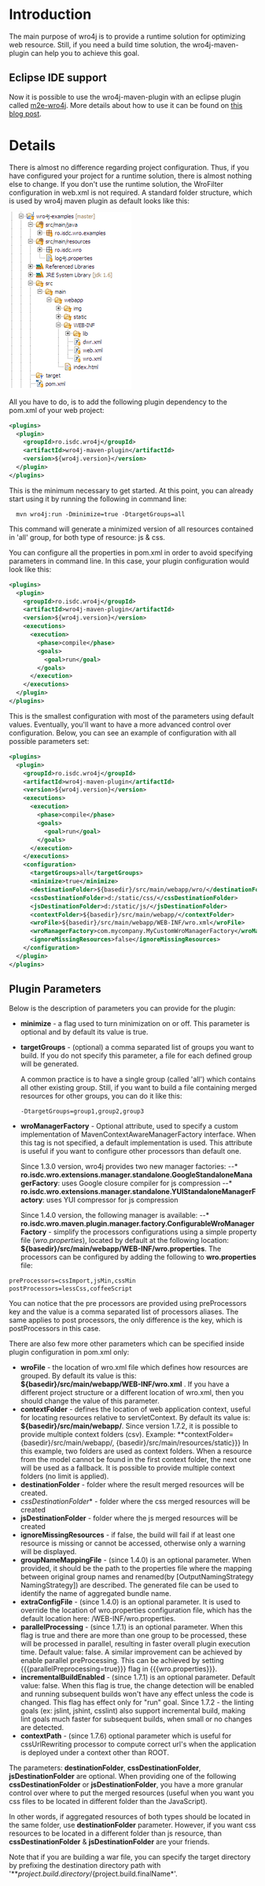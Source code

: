 # Introduction 
The main purpose of wro4j is to provide a runtime solution for optimizing web resource. Still, if you need a build time solution, the wro4j-maven-plugin can help you to achieve this goal. 

## Eclipse IDE support
Now it is possible to use the wro4j-maven-plugin with an eclipse plugin called [m2e-wro4j](https://github.com/jbosstools/m2e-wro4j). More details about how to use it can be found on [this blog post](https://community.jboss.org/community/tools/blog/2012/01/17/css-and-js-minification-using-eclipse-maven-and-wro4j). 

# Details
There is almost no difference regarding project configuration. Thus, if you have configured your project for a runtime solution, there is almost nothing else to change. If you don't use the runtime solution, the WroFilter configuration in web.xml is not required.
A standard folder structure, which is used by wro4j maven plugin as default looks like this:

[![Folder Structure](img/folderStructure.png)](img/folderStructure.png)

All you have to do, is to add the following plugin dependency to the pom.xml of your web project:

```xml
<plugins>
  <plugin>
    <groupId>ro.isdc.wro4j</groupId>
    <artifactId>wro4j-maven-plugin</artifactId>
    <version>${wro4j.version}</version>
  </plugin>
</plugins>
```

This is the minimum necessary to get started. At this point, you can already start using it by running the following in command line:
```
  mvn wro4j:run -Dminimize=true -DtargetGroups=all
```
This command will generate a minimized version of all resources contained in 'all' group, for both type of resource: js & css. 

You can configure all the properties in pom.xml in order to avoid specifying parameters in command line. In this case, your plugin configuration would look like this:

```xml
<plugins>
  <plugin>
    <groupId>ro.isdc.wro4j</groupId>
    <artifactId>wro4j-maven-plugin</artifactId>
    <version>${wro4j.version}</version>
    <executions>
      <execution>
        <phase>compile</phase>
        <goals>
          <goal>run</goal>
        </goals>
      </execution>
    </executions>
  </plugin>
</plugins>
```

This is the smallest configuration with most of the parameters using default values. Eventually, you'll want to have a more advanced control over configuration. Below, you can see an example of configuration with all possible parameters set:

```xml
<plugins>
  <plugin>
    <groupId>ro.isdc.wro4j</groupId>
    <artifactId>wro4j-maven-plugin</artifactId>
    <version>${wro4j.version}</version>
    <executions>
      <execution>
        <phase>compile</phase>
        <goals>
          <goal>run</goal>
        </goals>
      </execution>
    </executions>
    <configuration>
      <targetGroups>all</targetGroups>
      <minimize>true</minimize>
      <destinationFolder>${basedir}/src/main/webapp/wro/</destinationFolder>
      <cssDestinationFolder>d:/static/css/</cssDestinationFolder>
      <jsDestinationFolder>d:/static/js/</jsDestinationFolder>
      <contextFolder>${basedir}/src/main/webapp/</contextFolder>
      <wroFile>${basedir}/src/main/webapp/WEB-INF/wro.xml</wroFile>
      <wroManagerFactory>com.mycompany.MyCustomWroManagerFactory</wroManagerFactory>
      <ignoreMissingResources>false</ignoreMissingResources>
    </configuration>
  </plugin>
</plugins>
```

## Plugin Parameters

Below is the description of parameters you can provide for the plugin:
* **minimize** - a flag used to turn minimization on or off. This parameter is optional and by default its value is true.
* **targetGroups** - (optional) a comma separated list of groups you want to build. If you do not specify this parameter, a file for each defined group will be generated. 

  A common practice is to have a single group (called 'all') which contains all other existing group. Still, if you want to build a file containing merged resources for other groups, you can do it like this: 
  ```
  -DtargetGroups=group1,group2,group3
  ```
* **wroManagerFactory** - Optional attribute, used to specify a custom implementation of MavenContextAwareManagerFactory interface. When this tag is not specified, a default implementation is used.  This attribute is useful if you want to configure other processors than default one. 

  Since 1.3.0 version, wro4j provides two new manager factories:
--* **ro.isdc.wro.extensions.manager.standalone.GoogleStandaloneManagerFactory**: uses Google closure compiler for js compression
--* **ro.isdc.wro.extensions.manager.standalone.YUIStandaloneManagerFactory**: uses YUI compressor for js compression

  Since 1.4.0 version, the following manager is available:
--* **ro.isdc.wro.maven.plugin.manager.factory.ConfigurableWroManagerFactory** - simplify the processors configurations using a simple property file (*wro.properties*), located by default at the following location: 
**${basedir}/src/main/webapp/WEB-INF/wro.properties**. The processors can be configured by adding the following to **wro.properties** file:

```
preProcessors=cssImport,jsMin,cssMin
postProcessors=lessCss,coffeeScript
```

You can notice that the pre processors are provided using preProcessors key and the value is a comma separated list of processors aliases. The same applies to post processors, the only difference is the key, which is postProcessors in this case.

There are also few more other parameters which can be specified inside plugin configuration in pom.xml only:

* **wroFile** - the location of wro.xml file which defines how resources are grouped. By default its value is this: **${basedir}/src/main/webapp/WEB-INF/wro.xml** . If you have a different project structure or a different location of wro.xml, then you should change the value of this parameter.
* **contextFolder** - defines the location of web application context, useful for locating resources relative to servletContext. By default its value is: **${basedir}/src/main/webapp/**. Since version 1.7.2, it is possible to provide multiple context folders (csv). Example:
**contextFolder={basedir}/src/main/webapp/, {basedir}/src/main/resources/static}}} In this example, two folders are used as context folders. When a resource from the model cannot be found in the first context folder, the next one will be used as a fallback. It is possible to provide multiple context folders (no limit is applied).
* **destinationFolder** - folder where the result merged resources will be created.
* *cssDestinationFolder** - folder where the css merged resources will be created
* **jsDestinationFolder** - folder where the js merged resources will be created
* **ignoreMissingResources** - if false, the build will fail if at least one resource is missing or cannot be accessed, otherwise only a warning will be displayed.
* **groupNameMappingFile** - (since 1.4.0) is an optional parameter. When provided, it should be the path to the properties file where the mapping between original group names and renamed(by [OutputNamingStrategy NamingStrategy]) are described. The generated file can be used to identify the name of aggregated bundle name.
* **extraConfigFile** - (since 1.4.0) is an optional parameter. It is used to override the location of wro.properties configuration file, which has the default location here: /WEB-INF/wro.properties.
* **parallelProcessing** - (since 1.7.1) is an optional parameter. When this flag is true and there are more than one group to be processed, these will be processed in parallel, resulting in faster overall plugin execution time. Default value: false. A similar improvement can be achieved by enable parallel preProcessing. This can be achieved by setting {{{parallelPreprocessing=true}}} flag in {{{wro.properties}}}.
* **incrementalBuildEnabled** - (since 1.7.1) is an optional parameter. Default value: false. When this flag is true, the change detection will be enabled and running subsequent builds won't have any effect unless the code is changed. This flag has effect only for "run" goal. Since 1.7.2 - the linting goals (ex: jslint, jshint, csslint) also support incremental build, making lint goals much faster for subsequent builds, when small or no changes are detected.
* **contextPath** - (since 1.7.6) optional parameter which is useful for cssUrlRewriting processor to compute correct url's when the application is deployed under a context other than ROOT.


The parameters: **destinationFolder**, **cssDestinationFolder**, **jsDestinationFolder** are optional. When providing one of the following **cssDestinationFolder** or **jsDestinationFolder**, you have a more granular control over where to put the merged resources (useful when you want you css files to be located in different folder than the JavaScript). 

In other words, if aggregated resources of both types should be located in the same folder, use **destinationFolder** parameter. 
However, if you want css resources to be located in a different folder than js resource, than **cssDestinationFolder** & **jsDestinationFolder** are your friends.

Note that if you are building a war file, you can specify the target directory by prefixing the destination directory path with '**${project.build.directory}/${project.build.finalName*'.